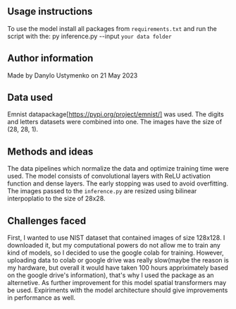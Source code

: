 ## Usage instructions
To use the model install all packages from `requirements.txt` and run the script with the:
py inference.py --input `your data folder`
## Author information
Made by Danylo Ustymenko on 21 May 2023
## Data used
Emnist datapackage[https://pypi.org/project/emnist/] was used. The digits and letters datasets were combined into one. The images have the size of (28, 28, 1).
## Methods and ideas 
 The data pipelines which normalize the data and optimize training time were used. The model consists of convolutional layers with ReLU activation function and dense layers. The early stopping was used to avoid overfitting. The images passed to the `inference.py` are resized using bilinear interpoplatio to the size of 28x28. 
## Challenges faced
First, I wanted to use NIST dataset that contained images of size 128x128. I downloaded it, but my computational powers do not allow me to train any kind of models, so I decided to use the google colab for training. However, uploading data to colab or google drive was really slow(maybe the reason is my hardware, but overall it would have taken 100 hours appriximately based on the google drive's information), that's why I used the package as an alternetive. 
As further improvement for this model spatial transformers may be used. Expiriments with the model architecture should give improvements in performance as well.
